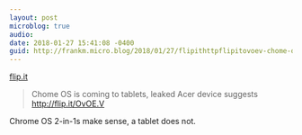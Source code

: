 ```yaml
---
layout: post
microblog: true
audio: 
date: 2018-01-27 15:41:08 -0400
guid: http://frankm.micro.blog/2018/01/27/flipithttpflipitovoev-chome-os.html
---
```

 [flip.it](http://flip.it/OvOE.V)

> Chome OS is coming to tablets, leaked Acer device suggests http://flip.it/OvOE.V

Chrome OS 2-in-1s make sense, a tablet does not. 
